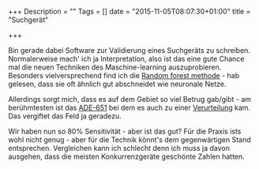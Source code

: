 +++
Description = ""
Tags = []
date = "2015-11-05T08:07:30+01:00"
title = "Suchgerät"

+++

Bin gerade dabei Software zur Validierung eines Suchgeräts zu schreiben.  Normalerweise mach' ich ja Interpretation, also ist das eine gute Chance mal die neuen Techniken des Maschine-learning auszuprobieren.  Besonders vielversprechend find ich die [Random forest methode](https://de.wikipedia.org/wiki/Random_Forest) - hab gelesen, dass sie oft ähnlich gut abschneidet wie neuronale Netze.  

<!--more--> 
Allerdings sorgt mich, dass es auf dem Gebiet so viel Betrug gab/gibt - am berühmtesten ist das [ADE-651](https://en.wikipedia.org/wiki/ADE_651) bei dem es auch zu einer [Verurteilung](http://www.vanityfair.com/news/2015/06/fake-bomb-detectors-iraq) kam.  Das vergiftet das Feld ja geradezu.

Wir haben nun so 80% Sensitivität - aber ist das gut?  Für die Praxis ists wohl nicht genug - aber für die Technik könnt's dem gegenwärtigen Stand entsprechen.  Vergleichen kann ich schlecht denn ich muss ja davon ausgehen, dass die meisten Konkurrenzgeräte geschönte Zahlen hatten. 
